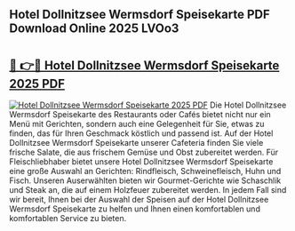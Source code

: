 ## Hotel Dollnitzsee Wermsdorf Speisekarte PDF Download Online 2025 LVOo3

# <h2><a href="http://gc7f2ix.nevu.top/?p=Hotel+Dollnitzsee+Wermsdorf+Speisekarte">🔗 👉🔴 Hotel Dollnitzsee Wermsdorf Speisekarte 2025 PDF</a></h2>

[![Hotel Dollnitzsee Wermsdorf Speisekarte 2025 PDF](https://i.imgur.com/dBaPXMq.png)](http://gc7f2ix.nevu.top/?p=Hotel+Dollnitzsee+Wermsdorf+Speisekarte)
Die Hotel Dollnitzsee Wermsdorf Speisekarte des Restaurants oder Cafés bietet nicht nur ein Menü mit Gerichten, sondern auch eine Gelegenheit für Sie, etwas zu finden, das für Ihren Geschmack köstlich und passend ist. Auf der Hotel Dollnitzsee Wermsdorf Speisekarte unserer Cafeteria finden Sie viele frische Salate, die aus frischem Gemüse und Obst zubereitet werden. Für Fleischliebhaber bietet unsere Hotel Dollnitzsee Wermsdorf Speisekarte eine große Auswahl an Gerichten: Rindfleisch, Schweinefleisch, Huhn und Fisch. Unseren Auserwählten bieten wir Gourmet-Gerichte wie Schaschlik und Steak an, die auf einem Holzfeuer zubereitet werden. In jedem Fall sind wir bereit, Ihnen bei der Auswahl der Speisen auf der Hotel Dollnitzsee Wermsdorf Speisekarte zu helfen und Ihnen einen komfortablen und komfortablen Service zu bieten.
